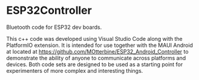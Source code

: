 # ESP32Controller
Bluetooth code for ESP32 dev boards. 

This c++ code was developed using Visual Studio Code along with the PlatformIO extension. It is intended for use together with the MAUI Android at located at https://github.com/MOtterbine/ESP32_Android_Controller to demonstrate the ability of anyone to communicate across platforms and devices.
Both code sets are designed to be used as a starting point for experimenters of more complex and interesting things.
